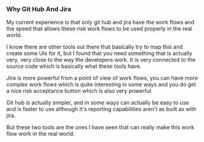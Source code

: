 ### Why Git Hub And Jira

My current experience is that only git hub and jira have the work flows and the speed that allows these risk work flows to be used properly in the real world.

I know there are other tools out there that basically try to map this and create some UIs for it, but I found that you need something that is actually very, very close to the way the developers work. It is very connected to the source code which is basically what these tools have.

Jira is more powerful from a point of view of work flows, you can have more complex work flows which is quite interesting in some ways and you do get a nice risk acceptance button which is also very powerful.

Git hub is actually simpler, and in some ways can actually be easy to use and is faster to use although it's reporting capabilities aren't as built as with jira.

But these two tools are the ones I have seen that can really make this work flow work in the real world.
